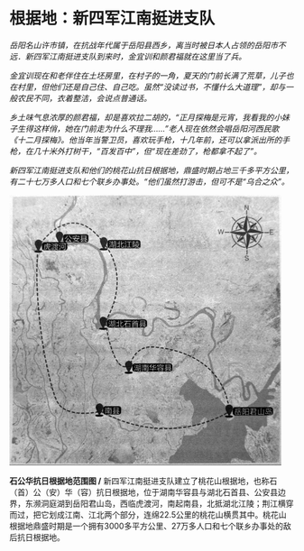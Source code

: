 # 根据地：新四军江南挺进支队

_岳阳名山许市镇，在抗战年代属于岳阳县西乡，离当时被日本人占领的岳阳市不远．新四军江南挺进支队到来时，金宜训和颜君福就在这里当了兵。_

_金宜训现在和老伴住在土坯房里，在村子的一角，夏天的门前长满了荒草，儿子也在村里，但他们还是自己住、自己吃。虽然“没读过书，不懂什么大道理”，却与一般农民不同，衣着整洁，会说点普通话。_

_乡土味气息浓厚的颜君福，却是喜欢拉二胡的，“正月探梅是元宵，我看我的小妹子生得这样俏，她在门前走为什么不理我……”老人现在依然会唱岳阳河西民歌《十二月探梅》。他当年当警卫员，喜欢玩手枪，十几年前，还可以拿派出所的手枪，在几十米外打树干，“百发百中”，但“现在差劲了，枪都拿不起了”。_

_新四军江南挺进支队和他们的桃花山抗日根据地，鼎盛时期占地三千多平方公里，有二十七万多人口和七个联乡办事处。“他们虽然打游击，但可不是“乌合之众”。_

![石公华抗日根据地范围图](./../../assets/nobody91.JPG)

**石公华抗日根据地范围图 /** 新四军江南挺进支队建立了桃花山根据地，也称石（首）公（安）华（容）抗日根据地，位于湖南华容县与湖北石首县、公安县边界，东濒洞庭湖到岳阳君山岛，西临虎渡河，南起南县，北抵湖北江陵；荆江横穿而过，把它划成江南、江北两个部分，连绵22.5公里的桃花山横贯其中。桃花山根据地鼎盛时期是一个拥有3000多平方公里、27万多人口和七个联乡办事处的敌后抗日根据地。